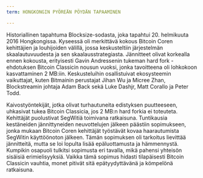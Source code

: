 ```yaml
---
term: HONGKONGIN PYÖREÄN PÖYDÄN TAPAAMINEN

---
```

Historiallinen tapahtuma Blocksize-sodasta, joka tapahtui 20. helmikuuta 2016 Hongkongissa. Kyseessä oli merkittävä kokous Bitcoin Coren kehittäjien ja louhijoiden välillä, jossa keskusteltiin järjestelmän skaalautuvuudesta ja sen skaalausstrategiasta. Jännitteet olivat korkealla ennen kokousta, erityisesti Gavin Andressenin tukeman hard fork -ehdotuksen Bitcoin Classicin nousun vuoksi, jonka tavoitteena oli lohkokoon kasvattaminen 2 MB:iin. Keskusteluihin osallistuivat ekosysteemin vaikuttajat, kuten Bitmainin perustajat Jihan Wu ja Micree Zhan, Blockstreamin johtaja Adam Back sekä Luke Dashjr, Matt Corallo ja Peter Todd.

Kaivostyöntekijät, jotka olivat turhautuneita edistyksen puutteeseen, uhkasivat tukea Bitcoin Classicia, jos 2 MB:n hard forkia ei toteuteta. Kehittäjät puolustivat SegWitiä toimivana ratkaisuna. Tuntikausia kestäneiden jännittyneiden neuvottelujen jälkeen päästiin sopimukseen, jonka mukaan Bitcoin Coren kehittäjät työstävät kovaa haarautumista SegWitin käyttöönoton jälkeen. Tämän sopimuksen oli tarkoitus lievittää jännitteitä, mutta se loi lopulta lisää epäluottamusta ja hämmennystä. Kumpikin osapuoli tulkitsi sopimusta eri tavalla, mikä pahensi yhteisön sisäisiä erimielisyyksiä. Vaikka tämä sopimus hidasti tilapäisesti Bitcoin Classicin vauhtia, monet pitivät sitä epätyydyttävänä ja kömpelönä ratkaisuna.